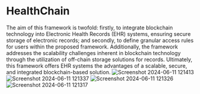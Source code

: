 # HealthChain



The aim of this framework is twofold: firstly, to integrate blockchain technology into Electronic Health Records (EHR) systems, ensuring secure storage of electronic records; and secondly, to define granular access rules for users within the proposed framework. Additionally, the framework addresses the scalability challenges inherent in blockchain technology through the utilization of off-chain storage solutions for records. Ultimately, this framework offers EHR systems the advantages of a scalable, secure, and integrated blockchain-based solution.
![Screenshot 2024-06-11 121413](https://github.com/Tarunkumaryandra/HealthChain/assets/117550634/dba7ec40-91c1-4bf1-a01b-5502a87d6d78)
![Screenshot 2024-06-11 121337](https://github.com/Tarunkumaryandra/HealthChain/assets/117550634/02d0d639-8ef7-4c9f-a48f-97077cb569e5)
![Screenshot 2024-06-11 121326](https://github.com/Tarunkumaryandra/HealthChain/assets/117550634/57ec532b-2b40-4610-aa4c-25e141eba9c7)
![Screenshot 2024-06-11 121317](https://github.com/Tarunkumaryandra/HealthChain/assets/117550634/cff4981b-ef22-4d4f-9ee7-762548e540d3)
